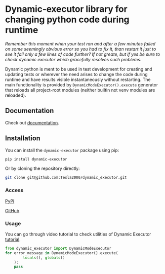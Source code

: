 # Dynamic-executor library for changing python code during runtime

*Remember this moment when your test ran and after a few minutes failed on some seemingly obvious error so you had to fix it, than restart it just to see it fail only a few lines of code further? If not greate, but if yes be sure to check dynamic executor which gracefully resolves such problems.*

Dynamic python is ment to be used in test development for creating and updating tests or wherever the need arises to change the code during runtime and have results visible instantaneously without restarting. The main functionality is provided by `DynamicModeExecutor().execute` generator that reloads all project-root modules (neither builtin not venv modules are reloaded).

## Documentation
Check out [documentation](https://tesla2000.github.io/dynamic-executor/).

## Installation

You can install the `dynamic-executor` package using pip:

```bash
pip install dynamic-executor
```

Or by cloning the repository directly:

```bash
git clone git@github.com:Tesla2000/dynamic_executor.git
```

### Access

[PyPi](https://pypi.org/project/dynamic-executor/)

[GitHub](https://github.com/Tesla2000/dython)

### Usage

You can go through video tutorial to check utilities of Dynamic Executor [tutorial](https://youtu.be/laMC6NI9b2I).

```python
from dynamic_executor import DynamicModeExecutor
for error_message in DynamicModeExecutor().execute(
        locals(), globals()
    ):
    pass
```
